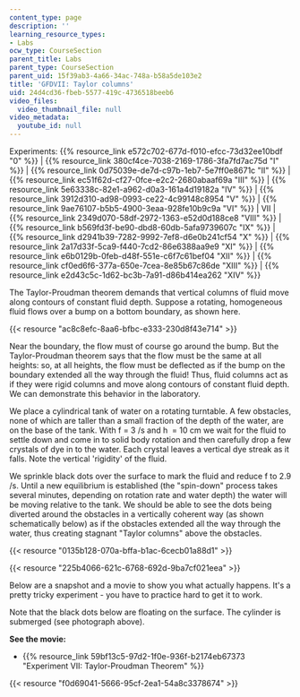 ```yaml
---
content_type: page
description: ''
learning_resource_types:
- Labs
ocw_type: CourseSection
parent_title: Labs
parent_type: CourseSection
parent_uid: 15f39ab3-4a66-34ac-748a-b58a5de103e2
title: 'GFDVII: Taylor columns'
uid: 24d4cd36-fbeb-5577-419c-4736518beeb6
video_files:
  video_thumbnail_file: null
video_metadata:
  youtube_id: null
---
```


Experiments: {{% resource_link e572c702-677d-f010-efcc-73d32ee10bdf "0" %}} | {{% resource_link 380cf4ce-7038-2169-1786-3fa7fd7ac75d "I" %}} | {{% resource_link 0d75039e-de7d-c97b-1eb7-5e7ff0e8671c "II" %}} | {{% resource_link ec51f62d-cf27-0fce-e2c2-2680abaaf69a "III" %}} | {{% resource_link 5e63338c-82e1-a962-d0a3-161a4d19182a "IV" %}} | {{% resource_link 3912d310-ad98-0993-ce22-4c99148c8954 "V" %}} | {{% resource_link 9ae76107-b5b5-4900-3eaa-928fe10b9c9a "VI" %}} | VII | {{% resource_link 2349d070-58df-2972-1363-e52d0d188ce8 "VIII" %}} | {{% resource_link b569fd3f-be90-dbd8-60db-5afa9739607c "IX" %}} | {{% resource_link d2941b39-7282-9992-7ef8-d6e0b241cf54 "X" %}} | {{% resource_link 2a17d33f-5ca9-f440-7cd2-86e6388aa9e9 "XI" %}} | {{% resource_link e6b0129b-0feb-d48f-551e-c6f7c61bef04 "XII" %}} | {{% resource_link cf0ed6f6-377a-650e-7cea-8e85b67c86de "XIII" %}} | {{% resource_link e2d43c5c-1d62-bc3b-7a91-d86b414ea262 "XIV" %}}

The Taylor-Proudman theorem demands that vertical columns of fluid move along contours of constant fluid depth. Suppose a rotating, homogeneous fluid flows over a bump on a bottom boundary, as shown here.

{{< resource "ac8c8efc-8aa6-bfbc-e333-230d8f43e714" >}}

Near the boundary, the flow must of course go around the bump. But the Taylor-Proudman theorem says that the flow must be the same at all heights: so, at all heights, the flow must be deflected as if the bump on the boundary extended all the way through the fluid! Thus, fluid columns act as if they were rigid columns and move along contours of constant fluid depth. We can demonstrate this behavior in the laboratory.

We place a cylindrical tank of water on a rotating turntable. A few obstacles, none of which are taller than a small fraction of the depth of the water, are on the base of the tank. With f = 3 /s and h  = 10 cm we wait for the fluid to settle down and come in to solid body rotation and then carefully drop a few crystals of dye in to the water. Each crystal leaves a vertical dye streak as it falls. Note the vertical 'rigidity' of the fluid. 

We sprinkle black dots over the surface to mark the fluid and reduce f to 2.9 /s. Until a new equilibrium is established (the "spin-down" process takes several minutes, depending on rotation rate and water depth) the water will be moving relative to the tank. We should be able to see the dots being diverted around the obstacles in a vertically coherent way (as shown schematically below) as if the obstacles extended all the way through the water, thus creating stagnant "Taylor columns" above the obstacles.

{{< resource "0135b128-070a-bffa-b1ac-6cecb01a88d1" >}}

{{< resource "225b4066-621c-6768-692d-9ba7cf021eea" >}}

Below are a snapshot and a movie to show you what actually happens. It's a pretty tricky experiment - you have to practice hard to get it to work.

Note that the black dots below are floating on the surface. The cylinder is submerged (see photograph above).

**See the movie:**

*   {{% resource_link 59bf13c5-97d2-1f0e-936f-b2174eb67373 "Experiment VII: Taylor-Proudman Theorem" %}}

{{< resource "f0d69041-5666-95cf-2ea1-54a8c3378674" >}}
